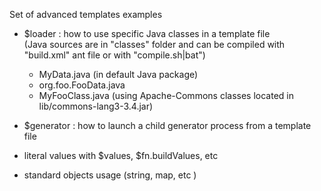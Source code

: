 Set of advanced templates examples 

- $loader : how to use specific Java classes in a template file   
  (Java sources are in "classes" folder and can be compiled with "build.xml" ant file or with "compile.sh|bat")   
  - MyData.java (in default Java package)   
  - org.foo.FooData.java   
  - MyFooClass.java (using Apache-Commons classes located in lib/commons-lang3-3.4.jar)   
  
   
- $generator : how to launch a child generator process from a template file
   
- literal values with $values, $fn.buildValues, etc
   
- standard objects usage (string, map, etc )


